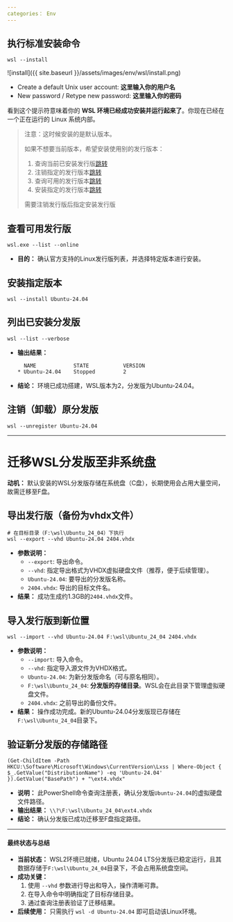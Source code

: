 ```yaml
---
categories： Env
---
```

## 执行标准安装命令

```shell
wsl --install
```

![install]({{ site.baseurl }}/assets/images/env/wsl/install.png)

- Create a default Unix user account: **这里输入你的用户名**
- New password / Retype new password: **这里输入你的密码**



看到这个提示符意味着你的 **WSL 环境已经成功安装并运行起来了**。你现在已经在一个正在运行的 Linux 系统内部。

> 注意：这时候安装的是默认版本。
>
> 如果不想要当前版本，希望安装使用别的发行版本：
>
> 1. 查询当前已安装发行版[跳转](#列出已安装分发版)
> 2. 注销指定的发行版本[跳转](#注销（卸载）原分发版)
> 3. 查询可用的发行版本[跳转](#查看可用发行版)
> 4. 安装指定的发行版本[跳转](#安装指定版本)
>
> 需要注销发行版后指定安装发行版



## 查看可用发行版

```shell
wsl.exe --list --online
```

- **目的：** 确认官方支持的Linux发行版列表，并选择特定版本进行安装。



## 安装指定版本

```shell
wsl --install Ubuntu-24.04
```



## 列出已安装分发版

```shell
wsl --list --verbose
```

- **输出结果：**

  ```shell
    NAME            STATE           VERSION
  * Ubuntu-24.04    Stopped         2
  ```

  

- **结论：** 环境已成功搭建，WSL版本为2，分发版为Ubuntu-24.04。



## 注销（卸载）原分发版

```shell
wsl --unregister Ubuntu-24.04
```



------

# 迁移WSL分发版至非系统盘

**动机：** 默认安装的WSL分发版存储在系统盘（C盘），长期使用会占用大量空间，故需迁移至F盘。

## 导出发行版（备份为vhdx文件）

```shell
# 在目标目录（F:\wsl\Ubuntu_24_04）下执行
wsl --export --vhd Ubuntu-24.04 2404.vhdx
```

- **参数说明：**
  - `--export`: 导出命令。
  - `--vhd`: 指定导出格式为VHDX虚拟硬盘文件（推荐，便于后续管理）。
  - `Ubuntu-24.04`: 要导出的分发版名称。
  - `2404.vhdx`: 导出的目标文件名。
- **结果：** 成功生成约1.3GB的`2404.vhdx`文件。



## 导入发行版到新位置

```shell
wsl --import --vhd Ubuntu-24.04 F:\wsl\Ubuntu_24_04 2404.vhdx
```

- **参数说明：**
  - `--import`: 导入命令。
  - `--vhd`: 指定导入源文件为VHDX格式。
  - `Ubuntu-24.04`: 为新分发版命名（可与原名相同）。
  - `F:\wsl\Ubuntu_24_04`: **分发版的存储目录**。WSL会在此目录下管理虚拟硬盘文件。
  - `2404.vhdx`: 之前导出的备份文件。
- **结果：** 操作成功完成。新的Ubuntu-24.04分发版现已存储在`F:\wsl\Ubuntu_24_04`目录下。

## 验证新分发版的存储路径

```shell
(Get-ChildItem -Path HKCU:\Software\Microsoft\Windows\CurrentVersion\Lxss | Where-Object { $_.GetValue("DistributionName") -eq 'Ubuntu-24.04' }).GetValue("BasePath") + "\ext4.vhdx"
```

- **说明：** 此PowerShell命令查询注册表，确认分发版`Ubuntu-24.04`的虚拟硬盘文件路径。
- **输出结果：** `\\?\F:\wsl\Ubuntu_24_04\ext4.vhdx`
- **结论：** 确认分发版已成功迁移至F盘指定路径。

------

#### 最终状态与总结

- **当前状态：** WSL2环境已就绪，Ubuntu 24.04 LTS分发版已稳定运行，且其数据存储于`F:\wsl\Ubuntu_24_04`目录下，不会占用系统盘空间。
- **成功关键：**
  1. 使用 `--vhd` 参数进行导出和导入，操作清晰可靠。
  2. 在导入命令中明确指定了目标存储目录。
  3. 通过查询注册表验证了迁移结果。
- **后续使用：** 只需执行 `wsl -d Ubuntu-24.04` 即可启动该Linux环境。
